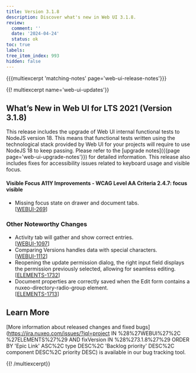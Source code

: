 ```yaml
---
title: Version 3.1.8
description: Discover what's new in Web UI 3.1.8.
review:
  comment: ''
  date: '2024-04-24'
  status: ok
toc: true
labels:
tree_item_index: 993
hidden: false
---
```


{{{multiexcerpt 'matching-notes' page='web-ui-release-notes'}}}

{{! multiexcerpt name='web-ui-updates'}}

## What’s New in Web UI for LTS 2021 (Version 3.1.8)

This release includes the upgrade of Web UI internal functional tests to NodeJS version 18. This means that functional tests written using the technological stack provided by Web UI for your projects will require to use NodeJS 18 to keep passing. Please refer to the [upgrade notes]({{page page='web-ui-upgrade-notes'}}) for detailed information. This release also includes fixes for accessibility issues related to keyboard usage and visible focus.

#### Visible Focus A11Y Improvements - WCAG Level AA Criteria 2.4.7: focus visible

- Missing focus state on drawer and document tabs.<br/>[[WEBUI-269](https://jira.nuxeo.com/browse/WEBUI-269)]

### Other Noteworthy Changes

- Activity tab will gather and show correct entries.<br/>[[WEBUI-1097](https://jira.nuxeo.com/browse/WEBUI-1097)]
- Comparing Versions handles data with special characters.<br/>[[WEBUI-1112](https://jira.nuxeo.com/browse/WEBUI-1112)]
- Reopening the update permission dialog, the right input field displays the permission previously selected, allowing for seamless editing.<br/>[[ELEMENTS-1732](https://jira.nuxeo.com/browse/ELEMENTS-1732)]
- Document properties are correctly saved when the Edit form contains a nuxeo-directory-radio-group element.<br/>[[ELEMENTS-1713](https://jira.nuxeo.com/browse/ELEMENTS-1713)]

## Learn More

[More information about released changes and fixed bugs](https://jira.nuxeo.com/issues/?jql=project IN %28%27WEBUI%27%2C %27ELEMENTS%27%29 AND fixVersion IN %28%273.1.8%27%29 ORDER BY 'Epic Link' ASC%2C type DESC%2C 'Backlog priority' DESC%2C component DESC%2C priority DESC) is available in our bug tracking tool.

{{! /multiexcerpt}}
